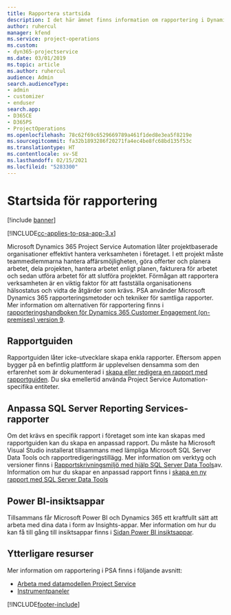 ```yaml
---
title: Rapportera startsida
description: I det här ämnet finns information om rapportering i Dynamics 365 Project Service Automation.
author: ruhercul
manager: kfend
ms.service: project-operations
ms.custom:
- dyn365-projectservice
ms.date: 03/01/2019
ms.topic: article
ms.author: ruhercul
audience: Admin
search.audienceType:
- admin
- customizer
- enduser
search.app:
- D365CE
- D365PS
- ProjectOperations
ms.openlocfilehash: 78c62f69c6529669789a461f1ded8e3ea5f8219e
ms.sourcegitcommit: fa32b1893286f20271fa4ec4be8fc68bd135f53c
ms.translationtype: HT
ms.contentlocale: sv-SE
ms.lasthandoff: 02/15/2021
ms.locfileid: "5283300"
---
```

# <a name="reporting-home-page"></a>Startsida för rapportering

[!include [banner](../includes/psa-now-project-operations.md)]

[!INCLUDE[cc-applies-to-psa-app-3.x](../includes/cc-applies-to-psa-app-3x.md)]

Microsoft Dynamics 365 Project Service Automation låter projektbaserade organisationer effektivt hantera verksamheten i företaget. I ett projekt måste teammedlemmarna hantera affärsmöjligheten, göra offerter och planera arbetet, dela projekten, hantera arbetet enligt planen, fakturera för arbetet och sedan utföra arbetet för att slutföra projektet. Förmågan att rapportera verksamheten är en viktig faktor för att fastställa organisationens hälsostatus och vidta de åtgärder som krävs. PSA använder Microsoft Dynamics 365 rapporteringsmetoder och tekniker för samtliga rapporter. Mer information om alternativen för rapportering finns i [rapporteringshandboken för Dynamics 365 Customer Engagement (on-premises) version 9](https://docs.microsoft.com/dynamics365/customerengagement/on-premises/analytics/reporting-analytics-with-dynamics-365).

## <a name="report-wizard"></a>Rapportguiden

Rapportguiden låter icke-utvecklare skapa enkla rapporter. Eftersom appen bygger på en befintlig plattform är upplevelsen densamma som den erfarenhet som är dokumenterad i [skapa eller redigera en rapport med rapportguiden](https://docs.microsoft.com/dynamics365/customerengagement/on-premises/basics/create-edit-copy-report-wizard). Du ska emellertid använda Project Service Automation-specifika entiteter.

## <a name="custom-sql-server-reporting-services-reports"></a>Anpassa SQL Server Reporting Services-rapporter

Om det krävs en specifik rapport i företaget som inte kan skapas med rapportguiden kan du skapa en anpassad rapport. Du måste ha Microsoft Visual Studio installerat tillsammans med lämpliga Microsoft SQL Server Data Tools och rapportredigeringstillägg. Mer information om verktyg och versioner finns i [Rapportskrivningsmiljö med hjälp SQL Server Data Tools](https://docs.microsoft.com/dynamics365/customerengagement/on-premises/analytics/report-writing-environment-using-sql-server-data-tools)av. Information om hur du skapar en anpassad rapport finns i [skapa en ny rapport med SQL Server Data Tools](https://docs.microsoft.com/dynamics365/customerengagement/on-premises/analytics/create-a-new-report-using-sql-server-data-tools)

## <a name="power-bi-insights-apps"></a>Power BI-insiktsappar

Tillsammans får Microsoft Power BI och Dynamics 365 ett kraftfullt sätt att arbeta med dina data i form av Insights-appar. Mer information om hur du kan få till gång till insiktsappar finns i [Sidan Power BI insiktsappar](https://powerbi.microsoft.com/power-bi-insights-apps/).


## <a name="additional-resources"></a>Ytterligare resurser
Mer information om rapportering i PSA finns i följande avsnitt:

- [Arbeta med datamodellen Project Service](reports-working-project-service-data-model.md)
- [Instrumentpaneler](reports-dashboards.md)



[!INCLUDE[footer-include](../includes/footer-banner.md)]